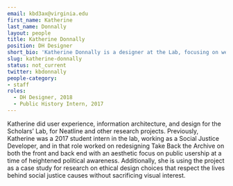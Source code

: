 ```yaml
---
email: kbd3ax@virginia.edu
first_name: Katherine
last_name: Donnally
layout: people
title: Katherine Donnally
position: DH Designer
short_bio: 'Katherine Donnally is a designer at the Lab, focusing on web design, graphics, & the role of design decisions within the project of advancing social equity.'
slug: katherine-donnally
status: not_current
twitter: kbdonnally
people-category:
- staff
roles:
  - DH Designer, 2018
  - Public History Intern, 2017
---
```


Katherine did user experience, information architecture, and design for the Scholars’ Lab, for Neatline and other research projects. Previously, Katherine was a 2017 student intern in the lab, working as a Social Justice Developer, and in that role worked on redesigning Take Back the Archive on both the front and back end with an aesthetic focus on public usership at a time of heightened political awareness. Additionally, she is using the project as a case study for research on ethical design choices that respect the lives behind social justice causes without sacrificing visual interest.
